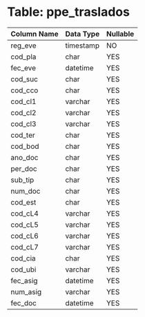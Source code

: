 # Table: ppe_traslados

| Column Name | Data Type | Nullable |
|-------------|-----------|----------|
| reg_eve | timestamp | NO |
| cod_pla | char | YES |
| fec_eve | datetime | YES |
| cod_suc | char | YES |
| cod_cco | char | YES |
| cod_cl1 | varchar | YES |
| cod_cl2 | varchar | YES |
| cod_cl3 | varchar | YES |
| cod_ter | char | YES |
| cod_bod | char | YES |
| ano_doc | char | YES |
| per_doc | char | YES |
| sub_tip | char | YES |
| num_doc | char | YES |
| cod_est | char | YES |
| cod_cL4 | varchar | YES |
| cod_cL5 | varchar | YES |
| cod_cL6 | varchar | YES |
| cod_cL7 | varchar | YES |
| cod_cia | char | YES |
| cod_ubi | varchar | YES |
| fec_asig | datetime | YES |
| num_asig | varchar | YES |
| fec_doc | datetime | YES |
